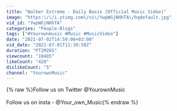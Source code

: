 ```yaml
---
title: "Walker Extreme - Daily Basis [Official Music Video]"
image: "https:\/\/i.ytimg.com\/vi\/YwpWGjNHhTA\/hqdefault.jpg"
vid_id: "YwpWGjNHhTA"
categories: "People-Blogs"
tags: ["#Yourownmusic #Music #MusicVideo"]
date: "2021-07-02T14:59:06+03:00"
vid_date: "2021-07-01T11:38:50Z"
duration: "PT2M26S"
viewcount: "10485"
likeCount: "420"
dislikeCount: "5"
channel: "YourownMusic"
---
```

{% raw %}Follow us on Twitter @YourownMusic<br /><br />Follow us on insta - @Your_own_Music{% endraw %}

